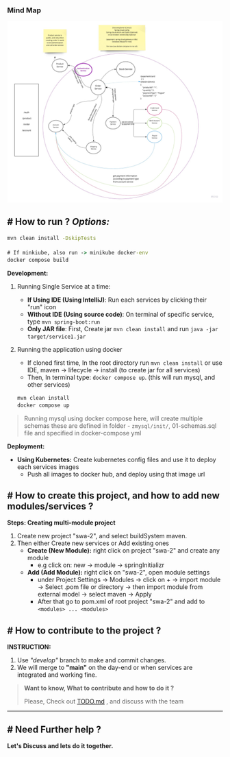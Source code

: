 ### Mind Map
![Mind Map](docs/SWA%20Microservice.jpg)

## # How to run ? _Options:_  

```cmd
mvn clean install -DskipTests

# If minkiube, also run -> minikube docker-env
docker compose build


```


__Development:__
1. Running Single Service at a time:
   - __If Using IDE (Using IntelliJ)__: Run each services by clicking their "run" icon
   - __Without IDE (Using source code)__: On terminal of specific service, type `mvn spring-boot:run`
   - __Only JAR file__: First, Create jar `mvn clean install` and run `java -jar target/service1.jar`

2. Running the application using docker
   - If cloned first time, In the root directory run `mvn clean install` or use IDE, maven -> lifecycle -> install (to create jar for all services) 
   - Then, In terminal type: `docker compose up`. (this will run mysql, and other services)

    ```cmd 
   mvn clean install
   docker compose up
    ```

> Running mysql using docker compose here, will create multiple schemas
> these are defined in folder - `zmysql/init/`, 01-schemas.sql file and specified in docker-compose yml

__Deployment:__
- __Using Kubernetes:__ Create kubernetes config files and use it to deploy each services images
  - Push all images to docker hub, and deploy using that image url

  

## # How to create this project, and how to add new modules/services ?  
__Steps: Creating multi-module project__  
1. Create new project "swa-2", and select buildSystem maven.
2. Then either Create new services or Add existing ones
   - __Create (New Module):__ right click on project "swa-2" and create any module
      - e.g click on: new -> module -> springInitializr
   - __Add (Add Module):__ right click on "swa-2", open module settings
     - under Project Settings -> Modules -> click on + -> import module -> Select .pom file or directory -> then import module from external model -> select maven -> Apply
     - After that go to pom.xml of root project "swa-2" and add to `<modules> ... <modules>`

## # How to contribute to the project ?

__INSTRUCTION:__
1. Use _"develop"_ branch to make and commit changes.
2. We will merge to __"main"__ on the day-end or when services are integrated and working fine.

>  __Want to know, What to contribute and how to do it ?__ 
> 
> Please, Check out [TODO.md](./TODO.md) , and discuss with the team

--- 

## # Need Further help ?

__Let's Discuss and lets do it together.__



